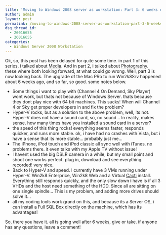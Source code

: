 ```yaml
---
title: 'Moving to Windows 2008 server as workstation: Part 3: 6 weeks on'
author: admin
layout: post
permalink: /moving-to-windows-2008-server-as-workstation-part-3-6-weeks-on/
dsq_thread_id:
  - 26016655
  - 26016655
categories:
  - Windows Server 2008 Workstation
---
```

Ok, so, this post has been delayed for quite some time. in part 1 of this series, i talked about [Media][1]. And in part 2, i talked about [Photography][2]. these where both looking forward, at what could go wrong. Well, part 3 is now looking back. The upgrade of the Mac PRo to run Win2k8Srv happened about 6 weeks ago, and so far, so good. some notes below.

  * Some things i want to play with (Channel 4 On Demand, Sky Player) wont work, but thats not because of Windows Server. thats because they dont play nice with 64 bit machines. This sucks! When will Channel 4 or Sky get proper developers in and fix the problem? 
  * Hyper-V rocks, but as a solution to the above problem, well, its not. Hyper-V does not have a sound card, so, no sound&#8230; In reality, makes sense. how many times have you installed a sound card in a server? 
  * the speed of this thing rocks! everything seems faster, responds quicker, and runs more stable. ok, i have had no crashes with Vista, but i have a sense that its more stable&#8230; probably just me&#8230;
  * The iPhone, iPod touch and iPod classic all sync well with iTunes. no problems there. it even talks with my Apple TV without issue! 
  * I havent used the big DSLR camera in a while, but my small point and shoot one works perfect. plug in, download and see everything recorded! very nice.
  * Back to Hyper-V and speed. I currently have 3 VMs running under Hyper-V: Win2k8 Enterprice, Win2k8 Web and a Virtual [Cacti][3] install. Everything still responds quickly, and the only slow down i have is if all 3 VHDs and the host need something of the HDD. Since all are sitting on one single spindle&#8230; This is my problem, and adding more drives should solve it&#8230;
  * all my coding tools work grand on this, and because its a Server OS, i can install a Full SQL Box directly on the machine, which has its advantages!

So, there you have it. all is going well after 6 weeks, give or take. if anyone has any questions, leave a comment!

 [1]: http://blog.lotas-smartman.net/archive/2008/03/21/moving-to-windows-2008-server-as-workstation-part-1.aspx
 [2]: http://blog.lotas-smartman.net/windows-server-2008-workstation/moving-to-windows-2008-server-as-workstation-part-2-photography/
 [3]: http://www.cacti.net/